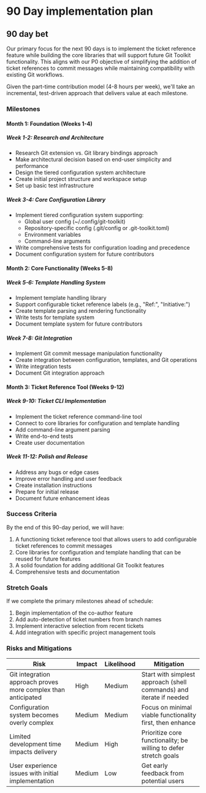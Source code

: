 # 90 Day implementation plan

## 90 day bet

Our primary focus for the next 90 days is to implement the ticket reference feature while building the core libraries that will
support future Git Toolkit functionality. This aligns with our P0 objective of simplifying the addition of ticket references to
commit messages while maintaining compatibility with existing Git workflows.

Given the part-time contribution model (4-8 hours per week), we'll take an incremental, test-driven approach that delivers value
at each milestone.

### Milestones

#### Month 1: Foundation (Weeks 1-4)

##### Week 1-2: Research and Architecture

- Research Git extension vs. Git library bindings approach
- Make architectural decision based on end-user simplicity and performance
- Design the tiered configuration system architecture
- Create initial project structure and workspace setup
- Set up basic test infrastructure

##### Week 3-4: Core Configuration Library

- Implement tiered configuration system supporting:
  - Global user config (~/.config/git-toolkit)
  - Repository-specific config (.git/config or .git-toolkit.toml)
  - Environment variables
  - Command-line arguments
- Write comprehensive tests for configuration loading and precedence
- Document configuration system for future contributors

#### Month 2: Core Functionality (Weeks 5-8)

##### Week 5-6: Template Handling System

- Implement template handling library
- Support configurable ticket reference labels (e.g., "Ref:", "Initiative:")
- Create template parsing and rendering functionality
- Write tests for template system
- Document template system for future contributors

##### Week 7-8: Git Integration

- Implement Git commit message manipulation functionality
- Create integration between configuration, templates, and Git operations
- Write integration tests
- Document Git integration approach

#### Month 3: Ticket Reference Tool (Weeks 9-12)

##### Week 9-10: Ticket CLI Implementation

- Implement the ticket reference command-line tool
- Connect to core libraries for configuration and template handling
- Add command-line argument parsing
- Write end-to-end tests
- Create user documentation

##### Week 11-12: Polish and Release

- Address any bugs or edge cases
- Improve error handling and user feedback
- Create installation instructions
- Prepare for initial release
- Document future enhancement ideas

### Success Criteria

By the end of this 90-day period, we will have:

1. A functioning ticket reference tool that allows users to add configurable ticket references to commit messages
2. Core libraries for configuration and template handling that can be reused for future features
3. A solid foundation for adding additional Git Toolkit features
4. Comprehensive tests and documentation

### Stretch Goals

If we complete the primary milestones ahead of schedule:

1. Begin implementation of the co-author feature
2. Add auto-detection of ticket numbers from branch names
3. Implement interactive selection from recent tickets
4. Add integration with specific project management tools

### Risks and Mitigations

| Risk                                                          | Impact | Likelihood | Mitigation                                                          |
|---------------------------------------------------------------|--------|------------|---------------------------------------------------------------------|
| Git integration approach proves more complex than anticipated | High   | Medium     | Start with simplest approach (shell commands) and iterate if needed |
| Configuration system becomes overly complex                   | Medium | Medium     | Focus on minimal viable functionality first, then enhance           |
| Limited development time impacts delivery                     | Medium | High       | Prioritize core functionality; be willing to defer stretch goals    |
| User experience issues with initial implementation            | Medium | Low        | Get early feedback from potential users                             |

